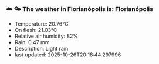 ### ☁️ 🌤️  The weather in Florianópolis is: Florianópolis

- Temperature: 20.76°C
- On flesh: 21.03°C
- Relative air humidity: 82%
- Rain: 0.47 mm
- Description: Light rain
- last updated: 2025-10-26T20:18:44.297996
